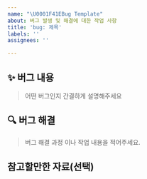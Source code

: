 ```yaml
---
name: "\U0001F41EBug Template"
about: 버그 발생 및 해결에 대한 작업 사항
title: 'bug: 제목'
labels: ''
assignees: ''

---
```


## ✨ 버그 내용

> 어떤 버그인지 간결하게 설명해주세요

##  🔍 버그 해결

>  버그 해결 과정 이나 작업 내용을 적어주세요.

## 참고할만한 자료(선택)
